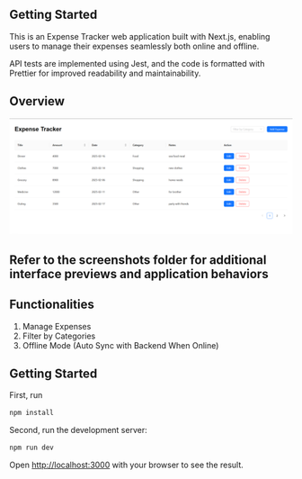 ## Getting Started

This is an Expense Tracker web application built with Next.js, enabling users to manage their expenses seamlessly both online and offline.

API tests are implemented using Jest, and the code is formatted with Prettier for improved readability and maintainability.

## Overview

![Expense Tracker UI](./screenshots/overview.png)

## Refer to the screenshots folder for additional interface previews and application behaviors

## Functionalities

1. Manage Expenses
2. Filter by Categories
3. Offline Mode (Auto Sync with Backend When Online)

## Getting Started

First, run

```bash
npm install
```

Second, run the development server:

```bash
npm run dev
```

Open [http://localhost:3000](http://localhost:3000) with your browser to see the result.
